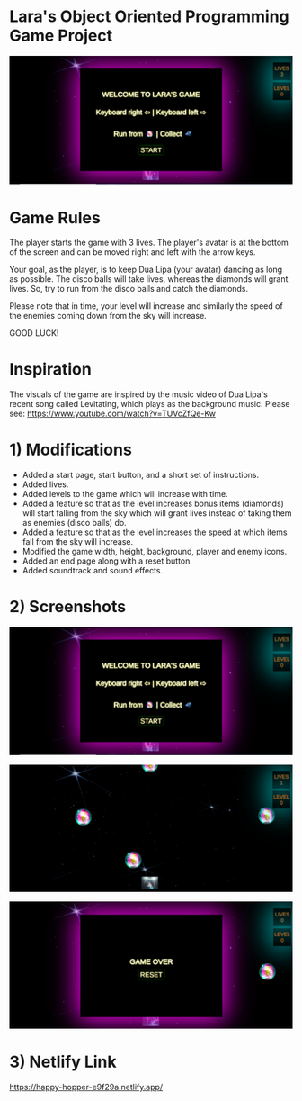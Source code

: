 # Lara's Object Oriented Programming Game Project

<p align="center"><img src="./images/screenshot1.PNG"></p>

# Game Rules 

The player starts the game with 3 lives. The player's avatar is at the bottom of the screen and can be moved right and left with the arrow keys. 

Your goal, as the player, is to keep Dua Lipa (your avatar) dancing as long as possible. 
The disco balls will take lives, whereas the diamonds will grant lives. So, try to run from the disco balls and catch the diamonds. 

Please note that in time, your level will increase and similarly the speed of the enemies coming down from the sky will increase. 

GOOD LUCK! 

# Inspiration 

The visuals of the game are inspired by the music video of Dua Lipa's recent song called Levitating, which plays as the background music. 
Please see: https://www.youtube.com/watch?v=TUVcZfQe-Kw 

# 1) Modifications 
- Added a start page, start button, and a short set of instructions. 
- Added lives. 
- Added levels to the game which will increase with time. 
- Added a feature so that as the level increases bonus items (diamonds) will start falling from the sky which will grant lives instead of taking them as enemies (disco balls) do. 
- Added a feature so that as the level increases the speed at which items fall from the sky  will increase. 
- Modified the game width, height, background, player and enemy icons. 
- Added an end page along with a reset button. 
- Added soundtrack and sound effects. 

# 2) Screenshots 

<p align="center"><img src="./images/screenshot1.PNG"></p>
<p align="center"><img src="./images/screenshot2.PNG"></p>
<p align="center"><img src="./images/screenshot3.PNG"></p>

# 3) Netlify Link 

https://happy-hopper-e9f29a.netlify.app/ 


